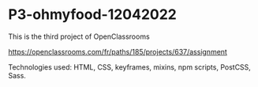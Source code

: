 # P3-ohmyfood-12042022

This is the  third project of OpenClassrooms

https://openclassrooms.com/fr/paths/185/projects/637/assignment

Technologies used: HTML, CSS, keyframes, mixins, npm scripts, PostCSS, Sass.
